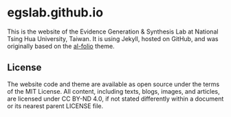 # egslab.github.io

This is the website of the Evidence Generation & Synthesis Lab at National Tsing Hua University, Taiwan. It is using Jekyll, hosted on GitHub, and was originally based on the [al-folio](https://github.com/alshedivat/al-folio) theme.

## License

The website code and theme are available as open source under the terms of the MIT License. All content, including texts, blogs, images, and articles, are licensed under CC BY-ND 4.0, if not stated differently within a document or its nearest parent LICENSE file.
